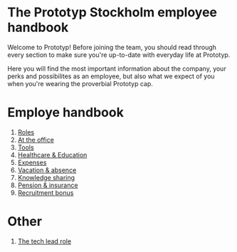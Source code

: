 # The Prototyp Stockholm employee handbook
Welcome to Prototyp! Before joining the team, you should read through every section to make sure you're up-to-date with everyday life at Prototyp.

Here you will find the most important information about the company, your perks and possibilites as an employee, but also what we expect of you when you're wearing the proverbial Prototyp cap.

# Employe handbook
1. [Roles](sections/roles.md)
2. [At the office](sections/at-the-office.md)
3. [Tools](sections/tools.md)
4. [Healthcare & Education](sections/healthcareandeducation.md)
5. [Expenses](sections/expenses.md)
6. [Vacation & absence](sections/vacationandabsence.md)
7. [Knowledge sharing](sections/knowledgesharing.md)
8. [Pension & insurance](sections/pensionandinsurance.md)
9. [Recruitment bonus](sections/recruitmentbonus.md)

# Other
1. [The tech lead role](sections/tech-lead/index.md)
